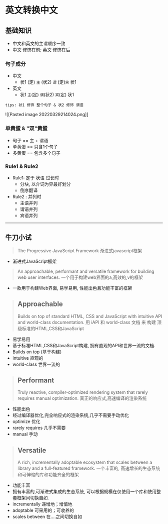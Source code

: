 # 英文转换中文

## 基础知识
- 中文和英文的主谓顺序一致
- 中文 修饰在前; 英文  修饰在后

### 句子成分

- 中文
	- 状1  (定) `主`  (状2) `谓`  (定)`宾`  状1
- 英文
	- 状1   `主`(定)  `谓`(状2)  `宾`(定)  状1 

`tips: 状1 修饰 整个句子 & 状2 修饰 谓语`

![[Pasted image 20220329214024.png]]
### 单黄蛋 &  "双"黄蛋

- 句子 == 主 + 谓语
- 单黄蛋 ==  只含1个句子
- 多黄蛋 ==  包含多个句子

### Rule1 & Rule2

- Rule1:  定于 状语 过长时 
	- 分块, 以介词为界最好划分
	- 倒序翻译
- Rule2 :  并列时 
	- 主语并列
	- 谓语并列
	- 宾语并列

----


## 牛刀小试

>The Progressive JavaScript Framework
>渐进式javascript框架
- 渐进式JavaScript框架

>An approachable, performant and versatile framework for building web user interfaces.
>一个用于构建web界面的a,高效的,v的框架
- 一款用于构建Web界面, 易学易用, 性能出色且功能丰富的框架

>## Approachable
>Builds on top of standard HTML, CSS and JavaScript with intuitive API and world-class documentation.
>用 iAPI 和 world-class 文档 来 构建 顶级标准的HTML,CSS和JavaScript
- 易学易用
- 基于标准HTML,CSS和JavaScript构建, 拥有直观的API和世界一流的文档.
- Builds on top (基于构建)
- intuitive 直观的
- world-class 世界一流的


>## Performant
>Truly reactive, compiler-optimized rendering system that rarely requires manual optimization.
>真正的响应式,高速编译的渲染系统
- 性能出色
- 经过编译器优化,完全响应式的渲染系统,几乎不需要手动优化
- optimize 优化
- rarely requires 几乎不需要
- manual 手动

>## Versatile
>A rich, incrementally adoptable ecosystem that scales between a library and a full-featured framework.
>一个丰富的, 高速增长的生态系统和可伸缩的库和功能齐全的框架
- 功能丰富
- 拥有丰富的,可渐进式集成的生态系统, 可以根据规模在仅使用一个库和使用整套框架间切换自如.
- incrementally  递增地；增值地
- adoptable 可采用的；可收养的
- scales between 在....之间切换自如